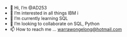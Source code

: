 - 👋 Hi, I’m @AD253
- 👀 I’m interested in all things IBM i
- 🌱 I’m currently learning SQL
- 💞️ I’m looking to collaborate on SQL, Python
- 📫 How to reach me ... warrawongelong@hotmail.com

<!---
AD253/AD253 is a ✨ special ✨ repository because its `README.md` (this file) appears on your GitHub profile.
You can click the Preview link to take a look at your changes.
--->
